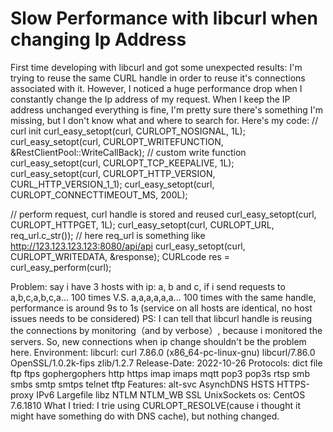 
# Slow Performance with libcurl when changing Ip Address

First time developing with libcurl and got some unexpected results:
I'm trying to reuse the same CURL handle in order to reuse it's connections associated with it. However, I noticed a huge performance drop when I constantly change the Ip address of my request.
When I keep the IP address unchanged everything is fine, I'm pretty sure there's something I'm missing, but I don't know what and where to search for.
Here's my code:
// curl init
curl_easy_setopt(curl, CURLOPT_NOSIGNAL, 1L);
curl_easy_setopt(curl, CURLOPT_WRITEFUNCTION, &RestClientPool::WriteCallBack); // custom write function
curl_easy_setopt(curl, CURLOPT_TCP_KEEPALIVE, 1L);
curl_easy_setopt(curl, CURLOPT_HTTP_VERSION, CURL_HTTP_VERSION_1_1);
curl_easy_setopt(curl, CURLOPT_CONNECTTIMEOUT_MS, 200L);

// perform request, curl handle is stored and reused
curl_easy_setopt(curl, CURLOPT_HTTPGET, 1L);
curl_easy_setopt(curl, CURLOPT_URL, req_url.c_str());  // here req_url is something like http://123.123.123.123:8080/api/api
curl_easy_setopt(curl, CURLOPT_WRITEDATA, &response);
CURLcode res = curl_easy_perform(curl);

Problem:
say i have 3 hosts with ip: a, b and c, if i send requests to a,b,c,a,b,c,a... 100 times V.S. a,a,a,a,a,a... 100 times with the same handle, performance is around 9s to 1s (service on all hosts are identical, no host issues needs to be considered)
PS: I can tell that libcurl handle is reusing the connections by monitoring（and by verbose）, because i monitored the servers. So, new connections when ip change shouldn't be the problem here.
Environment:
libcurl:
curl 7.86.0 (x86_64-pc-linux-gnu) libcurl/7.86.0 OpenSSL/1.0.2k-fips zlib/1.2.7
Release-Date: 2022-10-26
Protocols: dict file ftp ftps gophergophers http https imap imaps mqtt pop3 pop3s rtsp smb smbs smtp smtps telnet tftp
Features: alt-svc AsynchDNS HSTS HTTPS-proxy IPv6 Largefile libz NTLM NTLM_WB SSL UnixSockets
os:
CentOS 7.6.1810
What I tried:
I trie using CURLOPT_RESOLVE(cause i thought it might have something do with DNS cache), but nothing changed.

        